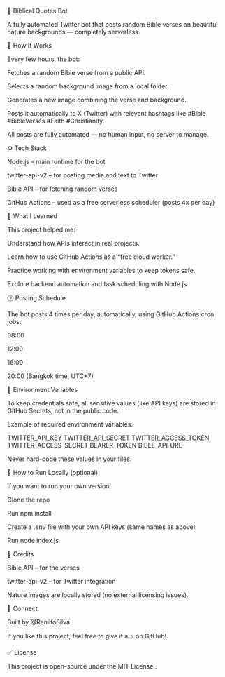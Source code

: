 📖 Biblical Quotes Bot

A fully automated Twitter bot that posts random Bible verses on beautiful nature backgrounds — completely serverless.

🌿 How It Works

Every few hours, the bot:

Fetches a random Bible verse from a public API.

Selects a random background image from a local folder.

Generates a new image combining the verse and background.

Posts it automatically to X (Twitter) with relevant hashtags like
#Bible #BibleVerses #Faith #Christianity.

All posts are fully automated — no human input, no server to manage.

⚙️ Tech Stack

Node.js – main runtime for the bot

twitter-api-v2 – for posting media and text to Twitter

Bible API – for fetching random verses

GitHub Actions – used as a free serverless scheduler (posts 4x per day)

🧠 What I Learned

This project helped me:

Understand how APIs interact in real projects.

Learn how to use GitHub Actions as a “free cloud worker.”

Practice working with environment variables to keep tokens safe.

Explore backend automation and task scheduling with Node.js.

🕒 Posting Schedule

The bot posts 4 times per day, automatically, using GitHub Actions cron jobs:

08:00

12:00

16:00

20:00 (Bangkok time, UTC+7)

🔐 Environment Variables

To keep credentials safe, all sensitive values (like API keys) are stored in GitHub Secrets, not in the public code.

Example of required environment variables:

TWITTER_API_KEY
TWITTER_API_SECRET
TWITTER_ACCESS_TOKEN
TWITTER_ACCESS_SECRET
BEARER_TOKEN
BIBLE_API_URL


Never hard-code these values in your files.

🚀 How to Run Locally (optional)

If you want to run your own version:

Clone the repo

Run npm install

Create a .env file with your own API keys (same names as above)

Run node index.js

🙌 Credits

Bible API
 – for the verses

twitter-api-v2
 – for Twitter integration

Nature images are locally stored (no external licensing issues).

💬 Connect

Built by @ReniltoSilva

If you like this project, feel free to give it a ⭐ on GitHub!

✅ License

This project is open-source under the MIT License
.
